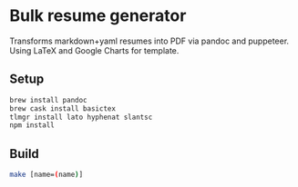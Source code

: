 # Bulk resume generator

Transforms markdown+yaml resumes into PDF via pandoc and puppeteer. 
Using LaTeX and Google Charts for template.

## Setup

```bash
brew install pandoc
brew cask install basictex
tlmgr install lato hyphenat slantsc
npm install
```

## Build

```bash
make [name=(name)]
```
